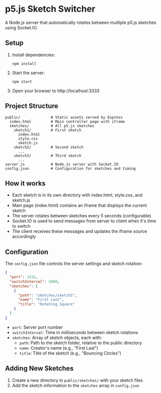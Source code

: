 # p5.js Sketch Switcher

A Node.js server that automatically rotates between multiple p5.js sketches using Socket.IO.

## Setup

1. Install dependencies:

   ```
   npm install
   ```

2. Start the server:

   ```
   npm start
   ```

3. Open your browser to http://localhost:3333

## Project Structure

```
public/              # Static assets served by Express
  index.html         # Main controller page with iframe
  sketches/          # All p5.js sketches
    sketch1/         # First sketch
      index.html
      style.css
      sketch.js
    sketch2/         # Second sketch
      ...
    sketch3/         # Third sketch
      ...
server.js            # Node.js server with Socket.IO
config.json          # Configuration for sketches and timing
```

## How it works

- Each sketch is in its own directory with index.html, style.css, and sketch.js
- Main page (index.html) contains an iframe that displays the current sketch
- The server rotates between sketches every 5 seconds (configurable)
- Socket.IO is used to send messages from server to client when it's time to switch
- The client receives these messages and updates the iframe source accordingly

## Configuration

The `config.json` file controls the server settings and sketch rotation:

```json
{
  "port": 3333,
  "switchInterval": 5000,
  "sketches": [
    {
      "path": "sketches/sketch1",
      "name": "First Last",
      "title": "Rotating Square"
    }
  ]
}
```

- `port`: Server port number
- `switchInterval`: Time in milliseconds between sketch rotations
- `sketches`: Array of sketch objects, each with:
  - `path`: Path to the sketch folder, relative to the public directory
  - `name`: Creator's name (e.g., "First Last")
  - `title`: Title of the sketch (e.g., "Bouncing Circles")

## Adding New Sketches

1. Create a new directory in `public/sketches/` with your sketch files
2. Add the sketch information to the `sketches` array in `config.json`
